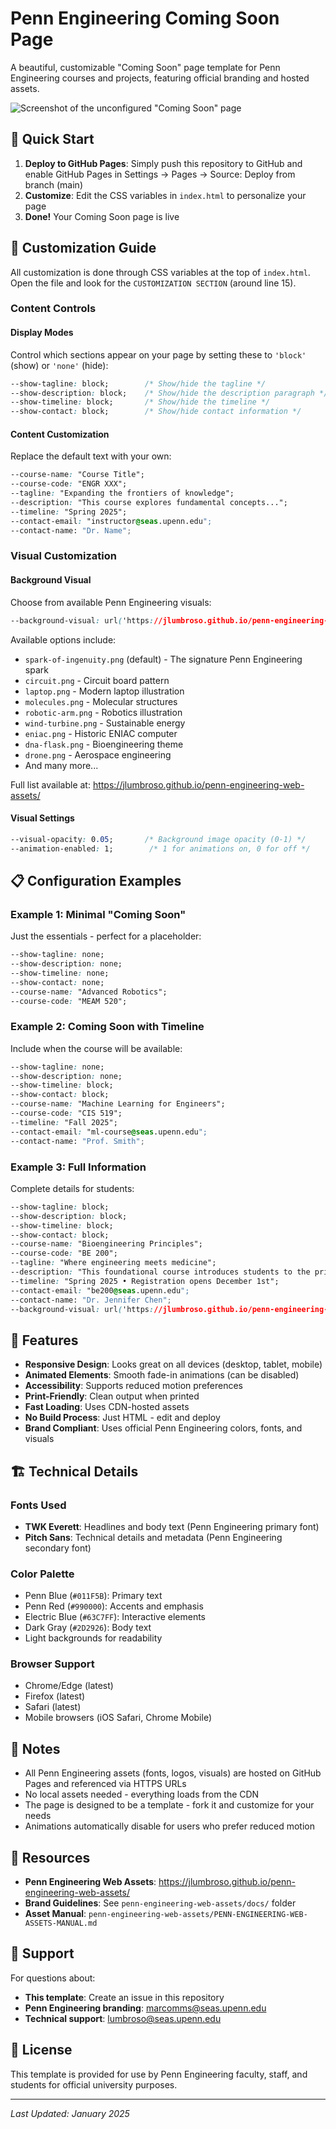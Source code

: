 # Penn Engineering Coming Soon Page

A beautiful, customizable "Coming Soon" page template for Penn Engineering courses and projects, featuring official branding and hosted assets.

![Screenshot of the unconfigured "Coming Soon" page](https://raw.githubusercontent.com/jlumbroso/penn-engineering-coming-soon/refs/heads/main/screenshot.png)

## 🚀 Quick Start

1. **Deploy to GitHub Pages**: Simply push this repository to GitHub and enable GitHub Pages in Settings → Pages → Source: Deploy from branch (main)
2. **Customize**: Edit the CSS variables in `index.html` to personalize your page
3. **Done!** Your Coming Soon page is live

## 🎨 Customization Guide

All customization is done through CSS variables at the top of `index.html`. Open the file and look for the `CUSTOMIZATION SECTION` (around line 15).

### Content Controls

#### Display Modes
Control which sections appear on your page by setting these to `'block'` (show) or `'none'` (hide):

```css
--show-tagline: block;        /* Show/hide the tagline */
--show-description: block;    /* Show/hide the description paragraph */
--show-timeline: block;       /* Show/hide the timeline */
--show-contact: block;        /* Show/hide contact information */
```

#### Content Customization
Replace the default text with your own:

```css
--course-name: "Course Title";
--course-code: "ENGR XXX";
--tagline: "Expanding the frontiers of knowledge";
--description: "This course explores fundamental concepts...";
--timeline: "Spring 2025";
--contact-email: "instructor@seas.upenn.edu";
--contact-name: "Dr. Name";
```

### Visual Customization

#### Background Visual
Choose from available Penn Engineering visuals:

```css
--background-visual: url('https://jlumbroso.github.io/penn-engineering-web-assets/visuals/blue/spark-of-ingenuity.png');
```

Available options include:
- `spark-of-ingenuity.png` (default) - The signature Penn Engineering spark
- `circuit.png` - Circuit board pattern
- `laptop.png` - Modern laptop illustration
- `molecules.png` - Molecular structures
- `robotic-arm.png` - Robotics illustration
- `wind-turbine.png` - Sustainable energy
- `eniac.png` - Historic ENIAC computer
- `dna-flask.png` - Bioengineering theme
- `drone.png` - Aerospace engineering
- And many more...

Full list available at: https://jlumbroso.github.io/penn-engineering-web-assets/

#### Visual Settings

```css
--visual-opacity: 0.05;       /* Background image opacity (0-1) */
--animation-enabled: 1;        /* 1 for animations on, 0 for off */
```

## 📋 Configuration Examples

### Example 1: Minimal "Coming Soon"
Just the essentials - perfect for a placeholder:

```css
--show-tagline: none;
--show-description: none;
--show-timeline: none;
--show-contact: none;
--course-name: "Advanced Robotics";
--course-code: "MEAM 520";
```

### Example 2: Coming Soon with Timeline
Include when the course will be available:

```css
--show-tagline: none;
--show-description: none;
--show-timeline: block;
--show-contact: block;
--course-name: "Machine Learning for Engineers";
--course-code: "CIS 519";
--timeline: "Fall 2025";
--contact-email: "ml-course@seas.upenn.edu";
--contact-name: "Prof. Smith";
```

### Example 3: Full Information
Complete details for students:

```css
--show-tagline: block;
--show-description: block;
--show-timeline: block;
--show-contact: block;
--course-name: "Bioengineering Principles";
--course-code: "BE 200";
--tagline: "Where engineering meets medicine";
--description: "This foundational course introduces students to the principles of bioengineering, covering biomechanics, biomaterials, and biomedical instrumentation. Prerequisites: MATH 114, PHYS 150. The course website will be available two weeks before the semester begins.";
--timeline: "Spring 2025 • Registration opens December 1st";
--contact-email: "be200@seas.upenn.edu";
--contact-name: "Dr. Jennifer Chen";
--background-visual: url('https://jlumbroso.github.io/penn-engineering-web-assets/visuals/blue/dna-flask.png');
```

## 🎯 Features

- **Responsive Design**: Looks great on all devices (desktop, tablet, mobile)
- **Animated Elements**: Smooth fade-in animations (can be disabled)
- **Accessibility**: Supports reduced motion preferences
- **Print-Friendly**: Clean output when printed
- **Fast Loading**: Uses CDN-hosted assets
- **No Build Process**: Just HTML - edit and deploy
- **Brand Compliant**: Uses official Penn Engineering colors, fonts, and visuals

## 🏗️ Technical Details

### Fonts Used
- **TWK Everett**: Headlines and body text (Penn Engineering primary font)
- **Pitch Sans**: Technical details and metadata (Penn Engineering secondary font)

### Color Palette
- Penn Blue (`#011F5B`): Primary text
- Penn Red (`#990000`): Accents and emphasis  
- Electric Blue (`#63C7FF`): Interactive elements
- Dark Gray (`#2D2926`): Body text
- Light backgrounds for readability

### Browser Support
- Chrome/Edge (latest)
- Firefox (latest)
- Safari (latest)
- Mobile browsers (iOS Safari, Chrome Mobile)

## 📝 Notes

- All Penn Engineering assets (fonts, logos, visuals) are hosted on GitHub Pages and referenced via HTTPS URLs
- No local assets needed - everything loads from the CDN
- The page is designed to be a template - fork it and customize for your needs
- Animations automatically disable for users who prefer reduced motion

## 🔗 Resources

- **Penn Engineering Web Assets**: https://jlumbroso.github.io/penn-engineering-web-assets/
- **Brand Guidelines**: See `penn-engineering-web-assets/docs/` folder
- **Asset Manual**: `penn-engineering-web-assets/PENN-ENGINEERING-WEB-ASSETS-MANUAL.md`

## 📧 Support

For questions about:
- **This template**: Create an issue in this repository
- **Penn Engineering branding**: marcomms@seas.upenn.edu
- **Technical support**: lumbroso@seas.upenn.edu

## 📄 License

This template is provided for use by Penn Engineering faculty, staff, and students for official university purposes.

---

*Last Updated: January 2025*

